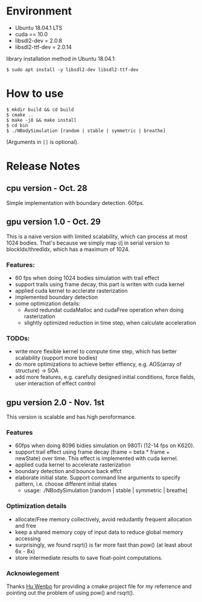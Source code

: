 
# Environment

* Ubuntu 18.04.1 LTS
* cuda == 10.0
* libsdl2-dev = 2.0.8
* libsdl2-ttf-dev = 2.0.14

library installation method in Ubuntu 18.04.1:
```
$ sudo apt install -y libsdl2-dev libsdl2-ttf-dev
```

# How to use
```
$ mkdir build && cd build
$ cmake ..
$ make -j8 && make install
$ cd bin
$ ./NBodySimulation [random | stable | symmetric | breathe]
```
(Arguments in `[]` is optional).

# Release Notes

## cpu version - Oct. 28
Simple implementation with boundary detection. 60fps.


## gpu version 1.0 - Oct. 29
This is a naive version with limited scalability, which can process at most 1024 bodies.
That's because we simply map i/j in serial version to blockIdx/thredIdx, which has a
maximum of 1024.

### Features:
* 60 fps when doing 1024 bodies simulation with trail effect
* support trails using frame decay, this part is writen with cuda kernel
* applied cuda kernel to acclerate rasterization
* implemented boundary detection
* some optimization details:
    * Avoid redundat cudaMalloc and cudaFree operation when doing rasterization
    * slightly optimized reduction in time step, when calculate acceleration

### TODOs:
* write more flexible kernel to compute time step, which has better scalability (support more bodies)
* do more optimizations to achieve better effiency, e.g. AOS(array of structure) -> SOA
* add more features, e.g. carefully designed initial conditions, force fields, user interaction of effect control


## gpu version 2.0 - Nov. 1st
This version is scalable and has high peroformance.

### Features
* 60fps when doing 8096 bidies simulation on 980Ti (12-14 fps on K620).
* support trail effect using frame decay (frame = beta * frame + newState) over time. This effect is implemented with
cuda kernel.
* applied cuda kernel to accelerate rasterization
* boundary detection and  bounce back effct
* elaborate initial state. Support command line arguments to specify pattern, i.e. choose different initial states
    * usage: ./NBodySimulation [random | stable | symmetric | breathe]


### Optimization details
* allocate/Free memory collectively, avoid redudantly frequent allocation and free
* keep a shared memory copy of input data to reduce global memory accessing
* surprisingly, we found rsqrt() is far more fast than pow() (at least about 6x - 8x)
* store intermediate results to save float-point computations.

### Acknowlegement
Thanks [Hu Wenbo](https://github.com/crisb-DUT) for providing a cmake project file for my referrence and pointing
out the problem of using pow() and rsqrt().
